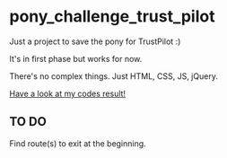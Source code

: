 # pony_challenge_trust_pilot
Just a project to save the pony for TrustPilot :)

It's in first phase but works for now.

There's no complex things. Just HTML, CSS, JS, jQuery.

[Have a look at my codes result!](https://alishahrivarian.github.io/pony_challenge_trust_pilot/)

## TO DO
Find route(s) to exit at the beginning.
